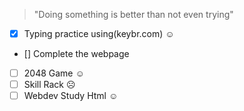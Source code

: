 >"Doing something is better than not even trying"
- [x] Typing practice using(keybr.com) ☺
- [] Complete the webpage
- [ ] 2048 Game ☺
- [ ] Skill Rack ☹
- [ ] Webdev Study Html ☺